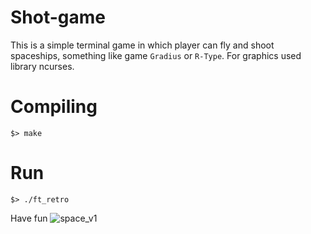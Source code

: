# Shot-game
This is a simple terminal game in which player can fly and shoot spaceships, something like game `Gradius` or `R-Type`.
For graphics used library ncurses.
# Compiling
`$> make`
# Run
`$> ./ft_retro`

Have fun
![space_v1](https://user-images.githubusercontent.com/31519926/42524767-19c81462-847a-11e8-8636-c23f8c8684f8.gif)
